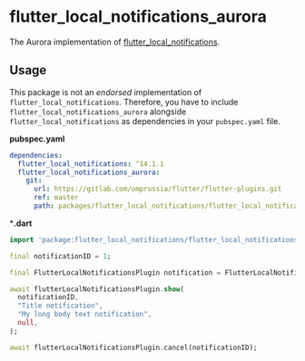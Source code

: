 # flutter_local_notifications_aurora

The Aurora implementation of [flutter_local_notifications](https://pub.dev/packages/flutter_local_notifications).

## Usage
This package is not an _endorsed_ implementation of `flutter_local_notifications`.
Therefore, you have to include `flutter_local_notifications_aurora` alongside `flutter_local_notifications` as dependencies in your `pubspec.yaml` file.

**pubspec.yaml**

```yaml
dependencies:
  flutter_local_notifications: ^14.1.1
  flutter_local_notifications_aurora:
    git:
      url: https://gitlab.com/omprussia/flutter/flutter-plugins.git
      ref: master
      path: packages/flutter_local_notifications/flutter_local_notifications_aurora
```

***.dart**

```dart
import 'package:flutter_local_notifications/flutter_local_notifications.dart';

final notificationID = 1;

final FlutterLocalNotificationsPlugin notification = FlutterLocalNotificationsPlugin();

await flutterLocalNotificationsPlugin.show(
  notificationID,
  "Title notification",
  "My long body text notification",
  null,
);

await flutterLocalNotificationsPlugin.cancel(notificationID);
```
